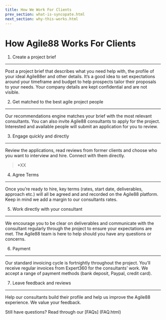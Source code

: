 ```yaml
---
title: How We Work For Clients
prev_section: what-is-syncopate.html
next_section: why-this-works.html
---
```


How Agile88 Works For Clients
===================

1. Create a project brief
-----------------------

Post a project brief that describes what you need help with, the profile of your ideal Agile88er and other details. It’s a good idea to set expectations around your timeframe and budget to help prospects tailor their proposals to your needs. Your company details are kept confidential and are not visible.

2. Get matched to the best agile project people
-------------------

Our recommendations engine matches your brief with the most relevant consultants. You can also invite Agile88 consultants to apply for the project. Interested and available people will submit an application for you to review.

3. Engage quickly and directly
---------------------------

Review the applications, read reviews from former clients and choose who you want to interview and hire. Connect with them directly.

> *XX


4. Agree Terms
------------------

Once you’re ready to hire, key terms (rates, start date, deliverables, approach etc.) will all be agreed and and recorded on the Agile88 platform. Keep in mind we add a margin to our consultants rates.


5. Work directly with your consultant
-------------------------------------

We encourage you to be clear on deliverables and communicate with the consultant regularly through the project to ensure your expectations are met. The Agile88 team is here to help should you have any questions or concerns.


6. Payment
-------------------------------------
Our standard invoicing cycle is fortnightly throughout the project. You’ll receive regular invoices from Expert360 for the consultants’ work. We accept a range of payment methods (bank deposit, Paypal, credit card).

7. Leave feedback and reviews
-------------------------------------

Help our consultants build their profile and help us improve the Agile88 experience. We value your feedback.

Still have questions? Read through our [FAQs] (FAQ.html)


